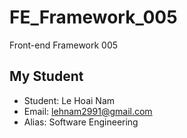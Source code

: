 # FE_Framework_005
Front-end Framework 005

## My Student
* Student: Le Hoai Nam
* Email: lehnam2991@gmail.com
* Alias: Software Engineering
